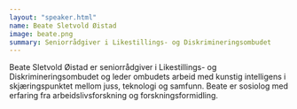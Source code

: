 ```yaml
---
layout: "speaker.html"
name: Beate Sletvold Øistad
image: beate.png
summary: Seniorrådgiver i Likestillings- og Diskrimineringsombudet
---
```

Beate Sletvold Øistad er seniorrådgiver i Likestillings- og Diskrimineringsombudet og leder ombudets arbeid med kunstig intelligens i skjæringspunktet mellom juss, teknologi og samfunn. Beate er sosiolog med erfaring fra arbeidslivsforskning og forskningsformidling.
